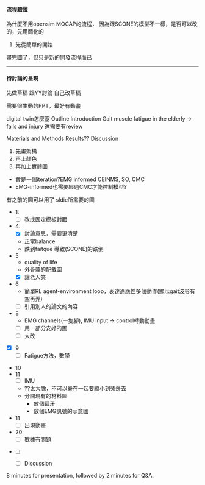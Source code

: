 #### 流程驗證
為什麼不用opensim MOCAP的流程，
因為跟SCONE的模型不一樣，是否可以改的，先用簡化的
1. 先從簡單的開始

畫完圖了，但只是新的開發流程而已

---
#### 待討論的呈現
先做草稿
跟YY討論
自己改草稿

需要很生動的PPT，最好有動畫

digital twin怎麼塞
Outline
Introduction
Gait
muscle fatigue in the elderly -> falls and injury
還需要有review

Materials and Methods
Results??
Discussion

1. 先畫架構
2. 再上顏色
3. 再加上實體圖

- 會是一個iteration?EMG informed CEINMS, SO, CMC
- EMG-informed也需要經過CMC才能控制模型?

有之前的圖可以用了
sldie所需要的圖
- 1:
	- [ ] 改成固定模板封面
- 4:
	- [x] 討論意思，需要更清楚
	- 正常balance
	- 跌到faitque 導致(SCONE)的跌倒
- 5
	- quality of life
	- 外骨骼的配戴圖
	- [x] 讓老人笑
- 6
	- 簡單RL agent-environment loop，表達適應性多個動作(顯示gait波形有空再弄)
	- [ ] 引用別人的論文的內容
- 8
	- EMG channels(一隻腳), IMU input -> control轉動動畫
	- [ ] 用一部分安妤的圖
	- [ ] 大改
- [x] 9
	- [ ] Fatigue方法，數學
- 10
- 11 
	- [ ] IMU
	- ??太大膽，不可以疊在一起要縮小到旁邊去
	- 分開現有的材料圖
		- 放個藍牙
		- 放個EMG訊號的示意圖
- 11
	- [ ] 出現動畫

- 20
	- [ ] 數據有問題
- [ ] 
	- [ ] Discussion


8 minutes for presentation, followed by 2 minutes for Q&A.